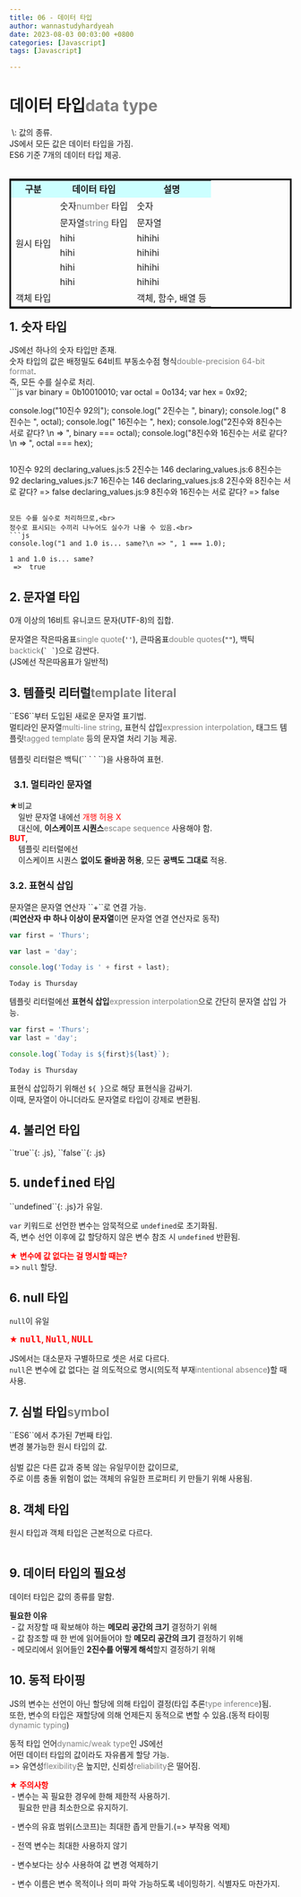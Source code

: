 ```yaml
---
title: 06 - 데이터 타입
author: wannastudyhardyeah
date: 2023-08-03 00:03:00 +0800
categories: [Javascript]
tags: [Javascript]

---
```

<h1>데이터 타입<span style="color: #808080;">data type</span></h1>
&nbsp;\: 값의 종류.<br>JS에서 모든 값은 데이터 타입을 가짐.<br>ES6 기준 7개의 데이터 타입 제공.<br>
<br>
<table bordercolor="black" align="left">
    <tr style="background: #ccffff" align="center">
        <td><b>구분</b></td>
        <td><b>데이터 타입</b></td>
        <td><b>설명</b></td>
    </tr>
    <tr>
        <td rowspan="6">원시 타입</td>
        <td>숫자<span style="color: #808080;">number</span> 타입</td>
        <td>숫자</td>
    </tr>
    <tr>
        <td>문자열<span style="color: #808080;">string</span> 타입</td>
        <td>문자열</td>
    </tr>
    <tr>
        <td>hihi</td>
        <td>hihihi</td>
    </tr>
    <tr>
        <td>hihi</td>
        <td>hihihi</td>
    </tr>
    <tr>
        <td>hihi</td>
        <td>hihihi</td>
    </tr>
    <tr>
        <td>hihi</td>
        <td>hihihi</td>
    </tr>
    <tr>
        <td colspan="2">객체 타입</td>
        <td>객체, 함수, 배열 등</td>
    </tr>    
</table>
<br>

<h2>1. 숫자 타입</h2>
JS에선 하나의 숫자 타입만 존재.<br>
숫자 타입의 값은 배정밀도 64비트 부동소수점 형식<span style="color: #808080;">double-precision 64-bit format</span>.<br>
즉, 모든 수를 실수로 처리.<br>
```js
var binary = 0b10010010;
var octal = 0o134;
var hex = 0x92;

console.log("10진수 92의");
console.log(" 2진수는 ", binary);
console.log(" 8진수는 ", octal);
console.log(" 16진수는 ", hex);
console.log("2진수와 8진수는 서로 같다? \n => ", binary === octal);
console.log("8진수와 16진수는 서로 같다? \n => ", octal === hex);
```
```
10진수 92의
declaring_values.js:5
 2진수는  146
declaring_values.js:6
 8진수는  92
declaring_values.js:7
 16진수는  146
declaring_values.js:8
2진수와 8진수는 서로 같다? 
 =>  false
declaring_values.js:9
8진수와 16진수는 서로 같다? 
 =>  false
```

모든 수를 실수로 처리하므로,<br>
정수로 표시되는 수끼리 나누어도 실수가 나올 수 있음.<br>
```js
console.log("1 and 1.0 is... same?\n => ", 1 === 1.0);
```

```
1 and 1.0 is... same?
 =>  true
```

<h2>2. 문자열 타입</h2>
0개 이상의 16비트 유니코드 문자(UTF-8)의 집합.<br>

문자열은 작은따옴표<span style="color: #808080;">single quote</span>(`` '' ``), 큰따옴표<span style="color: #808080;">double quotes</span>(`` "" ``), 백틱<span style="color: #808080;">backtick</span>(`` ` ` ``)으로 감싼다.<br>
(JS에선 작은따옴표가 일반적)<br>


<h2>3. 템플릿 리터럴<span style="color: #808080;">template literal</span></h2>
``ES6``부터 도입된 새로운 문자열 표기법.<br>
멀티라인 문자열<span style="color: #808080;">multi-line string</span>, 표현식 삽입<span style="color: #808080;">expression interpolation</span>, 태그드 템플릿<span style="color: #808080;">tagged template</span> 등의 문자열 처리 기능 제공.<br>
<br>
템플릿 리터럴은 백틱(`` ` ` ``)을 사용하여 표현.<br>

<h3>&nbsp;&nbsp;3.1. 멀티라인 문자열</h3>
★비교<br>
&nbsp;&nbsp;&nbsp;&nbsp;일반 문자열 내에선 <span style="color:red">개행 허용 X</span><br>
&nbsp;&nbsp;&nbsp;&nbsp;대신에, <b>이스케이프 시퀀스</b><span style="color: #808080;">escape sequence</span> 사용해야 함.<br>
<span style="color: red;"><b>BUT</b></span>,<br>
&nbsp;&nbsp;&nbsp;&nbsp;템플릿 리터럴에선<br>
&nbsp;&nbsp;&nbsp;&nbsp;이스케이프 시퀀스 <b>없이도 줄바꿈 허용</b>, 모든 <b>공백도 그대로</b> 적용.<br>

<h3>3.2. 표현식 삽입</h3>
문자열은 문자열 연산자 ``+``로 연결 가능.<br>
(<b>피연산자 中 하나 이상이 문자열</b>이면 문자열 연결 연산자로 동작)<br>

```js
var first = 'Thurs';

var last = 'day';

console.log('Today is ' + first + last);
```
```
Today is Thursday
```

템플릿 리터럴에선 <b>표현식 삽입</b><span style="color: #808080;">expression interpolation</span>으로 간단히 문자열 삽입 가능.<br>
```js
var first = 'Thurs';
var last = 'day';

console.log(`Today is ${first}${last}`);
```
```
Today is Thursday
```
표현식 삽입하기 위해선 ``${ }``으로 해당 표현식을 감싸기.<br>
이때, 문자열이 아니더라도 문자열로 타입이 강제로 변환됨.<br>

<h2>4. 불리언 타입</h2>
``true``{: .js}, ``false``{: .js}<br>

<h2>5. <code class="language-plaintext highlighter-rouge" style="font-size: 1.4rem;">undefined</code> 타입</h2>
``undefined``{: .js}가 유일.<br>

``var`` 키워드로 선언한 변수는 암묵적으로 ``undefined``로 초기화됨.<br>즉, 변수 선언 이후에 값 할당하지 않은 변수 참조 시 ``undefined`` 반환됨.<br>

<span style="color: red;">★ <b>변수에 값 없다는 걸 명시할 때는?</b></span><br>
=> ``null`` 할당.<br>

<h2>6. null 타입</h2>

``null``이 유일<br>

<span style="color: red;">★ <b><code class="language-plaintext highlighter-rouge" style="font-size: 1rem; color: red !important;">null</code>, <code class="language-plaintext highlighter-rouge" style="font-size: 1rem; color: red !important;">Null</code>, <code class="language-plaintext highlighter-rouge" style="font-size: 1rem; color: red !important;">NULL</code></b></span><br>

JS에서는 대소문자 구별하므로 셋은 서로 다르다.<br>
``null``은 변수에 값 없다는 걸 의도적으로 명시(의도적 부재<span style="color: #808080;">intentional absence</span>)할 때 사용.<br>


<h2>7. 심벌 타입<span style="color: #808080;">symbol</span></h2>
``ES6``에서 추가된 7번째 타입.<br>
변경 불가능한 원시 타입의 값.<br>
<br>
심벌 값은 다른 값과 중복 않는 유일무이한 값이므로,<br>
주로 이름 충돌 위험이 없는 객체의 유일한 프로퍼티 키 만들기 위해 사용됨.<br>

<h2>8. 객체 타입</h2>
원시 타입과 객체 타입은 근본적으로 다르다.<br>
<br>

<h2>9. 데이터 타입의 필요성</h2>
데이터 타입은 값의 종류를 말함.<br>

<b>필요한 이유</b><br>
&nbsp;\- 값 저장할 때 확보해야 하는 <b>메모리 공간의 크기</b> 결정하기 위해<br>
&nbsp;\- 값 참조할 때 한 번에 읽어들어야 할 <b>메모리 공간의 크기</b> 결정하기 위해<br>
&nbsp;\- 메모리에서 읽어들인 <b>2진수를 어떻게 해석</b>할지 결정하기 위해<br>

<h2>10. 동적 타이핑</h2>
JS의 변수는 선언이 아닌 할당에 의해 타입이 결정(타입 추론<span style="color: #808080;">type inference</span>)됨.<br>
또한, 변수의 타입은 재할당에 의해 언제든지 동적으로 변할 수 있음.(동적 타이핑<span style="color: #808080;">dynamic typing</span>)<br>

동적 타입 언어<span style="color: #808080;">dynamic/weak type</span>인 JS에선<br>
어떤 데이터 타입의 값이라도 자유롭게 할당 가능.<br>
=> 유연성<span style="color: #808080;">flexibility</span>은 높지만, 신뢰성<span style="color: #808080;">reliability</span>은 떨어짐.<br>

<span style="color: red;"><b>★ 주의사항</b></span><br>
&nbsp;\- 변수는 꼭 필요한 경우에 한해 제한적 사용하기.<br>
&nbsp;&nbsp;&nbsp;&nbsp;필요한 만큼 최소한으로 유지하기.<br>

&nbsp;\- 변수의 유효 범위(스코프)는 최대한 좁게 만들기.(=> 부작용 억제)<br>

&nbsp;\- 전역 변수는 최대한 사용하지 않기<br>

&nbsp;\- 변수보다는 상수 사용하여 값 변경 억제하기<br>

&nbsp;\- 변수 이름은 변수 목적이나 의미 파악 가능하도록 네이밍하기. 식별자도 마찬가지.<br>